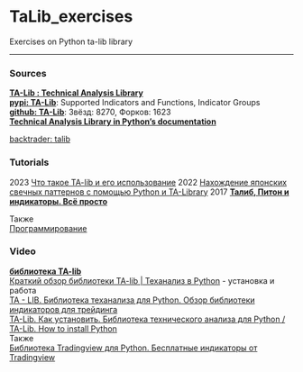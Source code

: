 # TaLib_exercises
Exercises on Python ta-lib library

- - -
### Sources      
[**TA-Lib : Technical Analysis Library**](https://ta-lib.github.io/)               
[**pypi: TA-Lib**](https://pypi.org/project/TA-Lib): Supported Indicators and Functions, Indicator Groups                
[**github: TA-Lib**](https://github.com/TA-Lib/): Звёзд: 8270,  Форков: 1623                
[**Technical Analysis Library in Python’s documentation**](https://technical-analysis-library-in-python.readthedocs.io/en/latest/index.html)     

[backtrader: talib](https://www.backtrader.com/docu/talib/talib/)

### Tutorials      
2023 [Что такое TA-lib и его использование](https://lilynois.ru/ta-lib-and-how-to-use-it) 
2022 [Нахождение японских свечных паттернов с помощью Python и TA-Library](https://dzen.ru/a/YlMS9p0d_DTWVDRl)
2017 [**Талиб, Питон и индикаторы. Всё просто**](https://bablofil.ru/python-indicators/)                  

Также                  
[Программирование](https://bablofil.ru/blog/category/programmirovanie)             

### Video
[**библиотека TA-lib**](https://www.youtube.com/results?search_query=библиотека+TA-lib)           
[Краткий обзор библиотеки TA-lib | Теханализ в Python](https://www.youtube.com/watch?v=eBG8nCfeKXc) - установка и работа           
[TA - LIB. Библиотека теханализа для Python. Обзор библиотеки индикаторов для трейдинга](https://www.youtube.com/watch?v=5KHdKZqJg1E)                     
[TA-Lib. Как установить. Библиотека технического анализа для Python / TA-Lib. How to install Python](https://www.youtube.com/watch?v=vvtAVAkpETE)                    
Также              
[Библиотека Tradingview для Python. Бесплатные индикаторы от Tradingview](https://www.youtube.com/watch?v=1PrhxBoMr7w)        
